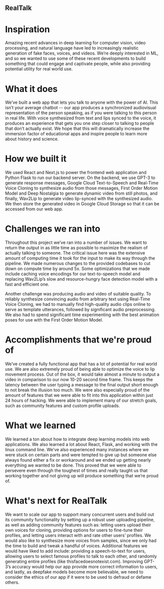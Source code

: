 ## RealTalk

# Inspiration
Amazing recent advances in deep learning for computer vision, video processing, and natural language have led to increasingly realistic generation of fake faces, voices, and videos. We’re deeply interested in ML, and so we wanted to use some of these recent developments to build something that could engage and captivate people, while also providing potential utility for real world use.

# What it does
We’ve built a web app that lets you talk to anyone with the power of AI. This isn’t your average chatbot -- our app produces a synchronized audiovisual representation of the person speaking, as if you were talking to this person in real life. With voice synthesized from text and lips synced to the voice, it produces an experience that gets you one step closer to talking to people that don’t actually exist. We hope that this will dramatically increase the immersion factor of educational apps and inspire people to learn more about history and science.

# How we built it
We used React and Next.js to power the frontend web application and Python Flask to run our backend server. On the backend, we use GPT-3 to generate response messages, Google Cloud Text-to-Speech and Real-Time Voice Cloning to synthesize audio from those messages, First Order Motion Model and Deep Nostalgia to generate dynamic video from still photos, and finally, Wav2Lip to generate video lip-synced with the synthesized audio. We then store the generated video in Google Cloud Storage so that it can be accessed from our web app.

# Challenges we ran into
Throughout this project we’ve ran into a number of issues. We want to return the output in as little time as possible to maximize the realism of actually talking to someone. The critical issue here was the extensive amount of computing time it took for the input to make its way through the pipeline. We made numerous changes to the provided codebases to cut down on compute time by around 5x. Some optimizations that we made include caching voice encodings for our text-to-speech model and replacing Wav2Lip’s slow and resource-hungry face detection model with a fast and efficient one.

Another challenge was producing audio and video of suitable quality. To reliably synthesize convincing audio from arbitrary text using Real-Time Voice Cloning, we had to manually find high-quality audio clips online to serve as template utterances, followed by significant audio preprocessing. We also had to spend significant time experimenting with the best animation poses for use with the First Order Motion Model.

# Accomplishments that we're proud of
We’ve created a fully functional app that has a lot of potential for real world use. We are also extremely proud of being able to optimize the voice to lip movement process. Out of the box, it would take almost a minute to output a video in comparison to our now 10-20 second time frame. This keeps the latency between the user typing a message to the final output short enough to not break the illusion too much. We were also especially proud of the amount of features that we were able to fit into this application within just 24 hours of hacking. We were able to implement many of our stretch goals, such as community features and custom profile uploads.

# What we learned
We learned a ton about how to integrate deep learning models into web applications. We also learned a lot about React, Flask, and working with the linux command line. We’ve also experienced many instances where we were stuck on certain parts and were tempted to give up but someone else always found either a fix or workaround and we ended up getting nearly everything we wanted to be done. This proved that we were able to persevere even through the toughest of times and really taught us that working together and not giving up will produce something that we’re proud of.

# What's next for RealTalk
We want to scale our app to support many concurrent users and build out its community functionality by setting up a robust user uploading pipeline, as well as adding community features such as: letting users upload their own voices for cloning, providing options for users to fine-tune their profiles, and letting users interact with and rate other users’ profiles. We would also like to synthesize more voices from samples, since we only had the time to build and tweak a handful of voices. Additional features we would have liked to add include: providing a speech-to-text for users, allowing users to select famous profiles to talk to each other, and randomly generating entire profiles (like thisfacedoesnotexist.com). Improving GPT-3’s accuracy would help our app provide more correct information to users, and lastly, as deepfake models become more believable, we need to consider the ethics of our app if it were to be used to defraud or defame others.

